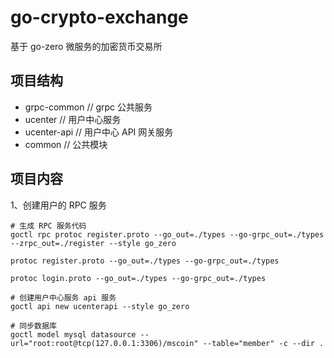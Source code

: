# go-crypto-exchange

基于 go-zero 微服务的加密货币交易所

## 项目结构

- grpc-common // grpc 公共服务
- ucenter // 用户中心服务
- ucenter-api // 用户中心 API 网关服务
- common // 公共模块

## 项目内容

1、创建用户的 RPC 服务

```shell
# 生成 RPC 服务代码
goctl rpc protoc register.proto --go_out=./types --go-grpc_out=./types --zrpc_out=./register --style go_zero

protoc register.proto --go_out=./types --go-grpc_out=./types

protoc login.proto --go_out=./types --go-grpc_out=./types

# 创建用户中心服务 api 服务
goctl api new ucenterapi --style go_zero

# 同步数据库
goctl model mysql datasource --url="root:root@tcp(127.0.0.1:3306)/mscoin" --table="member" -c --dir .
```
